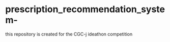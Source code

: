 # prescription_recommendation_system-
this repository is created for the CGC-j ideathon competition

